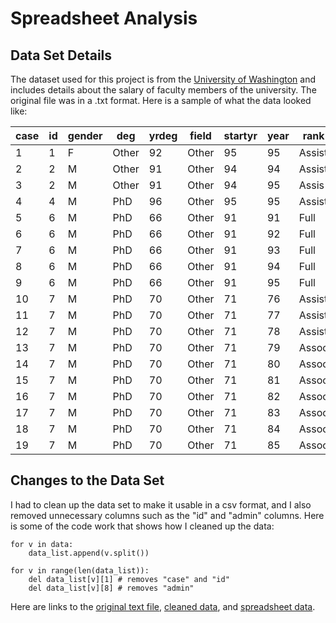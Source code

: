 # Spreadsheet Analysis

## Data Set Details

The dataset used for this project is from the [University of Washington](http://courses.washington.edu/b517/Datasets/SalaryData.txt) and includes details about the salary of faculty members of the university. The original file was in a .txt format. Here is a sample of what the data looked like:

| case | id | gender | deg | yrdeg | field | startyr | year | rank | admin | salary |
| --------- | --------- | --------- | --------- | --------- | --------- | --------- | --------- | --------- | --------- | --------- |
| 1 | 1 | F | Other | 92 | Other | 95 | 95 | Assist | 0 | 6684.000 |
| 2 | 2 | M|Other | 91| Other | 94 | 94 | Assist | 0 | 4743.000 |
| 3 | 2 | M |Other | 91| Other | 94  |  95| Assis | 0 | 4881.000 |
| 4 | 4 | M  | PhD | 96| Other | 95  |  95 |Assist |    0|  4231.000 |
| 5 | 6 | M  | PhD | 66| Other | 91  |  91 |  Full |    1| 11182.000 |
| 6 | 6 | M  | PhD | 66| Other | 91  |  92 |  Full  |   1| 11507.000 |
| 7 | 6 | M |  PhD | 66| Other | 91  |  93 |  Full  |   0| 11840.000 |
| 8 | 6 | M |  PhD | 66| Other | 91 |   94 |  Full  |   0| 11840.000 | 
| 9 | 6 | M |  PhD | 66| Other | 91   | 95 |  Full  |   0| 12184.000 |
| 10 | 7 | M |  PhD | 70| Other | 71  |  76| Assist  |   0 | 1730.000 |
| 11 | 7 | M |  PhD | 70| Other   |    71 |  77 |Assist  |   0|  1851.000 |
| 12 | 7 | M |  PhD | 70| Other  |    71 |  78| Assist   |  0 | 1981.000 |
| 13 | 7 | M  | PhD | 70| Other  |    71 |  79 | Assoc |    0|  2237.000 |
| 14 | 7 | M |  PhD | 70| Other  |    71 |  80 | Assoc |    0 | 2410.000 |
| 15 | 7 | M |  PhD | 70| Other  |    71 |  81 | Assoc|     0 | 2639.000 |
| 16 | 7 | M |  PhD | 70 |Other  |    71 |  82 | Assoc  |   0 | 2639.000 |
| 17 | 7 | M |  PhD | 70| Other  |    71 |  83 | Assoc  |   0 | 2784.000 |
| 18 | 7 | M |  PhD | 70| Other   |   71 |  84|  Assoc  |   0 | 2973.000 |
| 19 | 7 | M |  PhD | 70 |Other   |   71|   85 | Assoc  |   0 | 2973.000 |

## Changes to the Data Set

I had to clean up the data set to make it usable in a csv format, and I also removed unnecessary columns such as the "id" and "admin" columns. Here is some of the code work that shows how I cleaned up the data:

    for v in data:
        data_list.append(v.split())

    for v in range(len(data_list)):
        del data_list[v][1] # removes "case" and "id"
        del data_list[v][8] # removes "admin"

Here are links to the [original text file](https://github.com/dbdesign-assignments-spring2023/spreadsheet-analysis-aa8690/blob/main/data/salary_data.txt), [cleaned data](https://github.com/dbdesign-assignments-spring2023/spreadsheet-analysis-aa8690/blob/main/data/clean_data.csv), and [spreadsheet data](https://github.com/dbdesign-assignments-spring2023/spreadsheet-analysis-aa8690/blob/main/data/clean_data.xlsx). 
